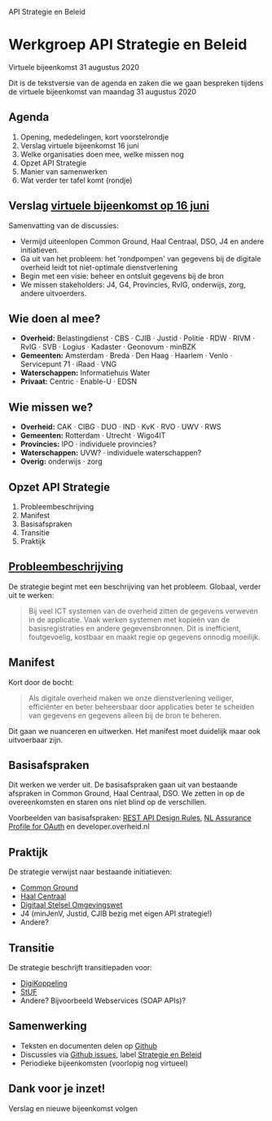 API Strategie en Beleid

# Werkgroep API Strategie en Beleid

Virtuele bijeenkomst 31 augustus 2020

Dit is de tekstversie van de agenda en zaken die we gaan bespreken tijdens de virtuele bijeenkomst van maandag 31 augustus 2020

## Agenda

1.  Opening, mededelingen, kort voorstelrondje
2.  Verslag virtuele bijeenkomst 16 juni
3.  Welke organisaties doen mee, welke missen nog
5.  Opzet API Strategie
4.  Manier van samenwerken
6.  Wat verder ter tafel komt (rondje)

## Verslag [virtuele bijeenkomst op 16 juni](https://github.com/Geonovum/KP-APIs/blob/master/Werkgroep%20Strategie%20en%20Beleid/Verslagen/Verslag%2020200616%20WG%20Strategie%20en%20Beleid.md)

Samenvatting van de discussies:
-   Vermijd uiteenlopen Common Ground, Haal Centraal, DSO, J4 en andere initiatieven.
-   Ga uit van het probleem: het 'rondpompen' van gegevens bij de digitale overheid leidt tot niet-optimale dienstverlening
-   Begin met een visie: beheer en ontsluit gegevens bij de bron
-   We missen stakeholders: J4, G4, Provincies, RvIG, onderwijs, zorg, andere uitvoerders.

## Wie doen al mee?

-   **Overheid:** Belastingdienst · CBS · CJIB · Justid · Politie · RDW · RIVM · RvIG · SVB · Logius · Kadaster · Geonovum · minBZK
-   **Gemeenten:** Amsterdam · Breda · Den Haag · Haarlem · Venlo · Servicepunt 71 · iRaad · VNG
-   **Waterschappen:** Informatiehuis Water
-   **Privaat:** Centric · Enable-U · EDSN

## Wie missen we?

-   **Overheid:** CAK · CIBG · DUO · IND · KvK · RVO · UWV · RWS
-   **Gemeenten:** Rotterdam · Utrecht · Wigo4IT
-   **Provincies:** IPO · individuele provincies?
-   **Waterschappen:** UVW? · individuele waterschappen?
-   **Overig:** onderwijs · zorg

## Opzet API Strategie

1.  Probleembeschrijving
2.  Manifest
3.  Basisafspraken
4.  Transitie
5.  Praktijk

## [Probleembeschrijving](https://docs.geostandaarden.nl/api/API-Strategie/#de-digitale-overheid-heeft-een-probleem)

De strategie begint met een beschrijving van het probleem. Globaal, verder uit te werken:

> Bij veel ICT systemen van de overheid zitten de gegevens verweven in de applicatie. Vaak werken systemen met kopieën van de basisregistraties en andere gegevensbronnen.
> Dit is inefficient, foutgevoelig, kostbaar en maakt regie op gegevens onnodig moeilijk.

## Manifest

Kort door de bocht:

> Als digitale overheid maken we onze dienstverlening veiliger, efficiënter en beter beheersbaar door applicaties beter te scheiden van gegevens en gegevens alleen bij de bron te beheren.

Dit gaan we nuanceren en uitwerken. Het manifest moet duidelijk maar ook uitvoerbaar zijn.

## Basisafspraken

Dit werken we verder uit. De basisafspraken gaan uit van bestaande afspraken in Common Ground, Haal Centraal, DSO. We zetten in op de overeenkomsten en staren ons niet blind op de verschillen.

Voorbeelden van basisafspraken: [REST API Design Rules](https://geonovum.github.io/API-Designrules/), [NL Assurance Profile for OAuth](https://docs.geostandaarden.nl/api/oauth/) en developer.overheid.nl

## Praktijk

De strategie verwijst naar bestaande initiatieven:

-   [Common Ground](https://commonground.nl)
-   [Haal Centraal](https://www.vngrealisatie.nl/producten/haal-centraal)
-   [Digitaal Stelsel Omgevingswet](https://www.omgevingswetportaal.nl/wet-en-regelgeving/dso)
-   J4 (minJenV, Justid, CJIB bezig met eigen API strategie!)
-   Andere?

## Transitie

De strategie beschrijft transitiepaden voor:

-   [DigiKoppeling](https://www.logius.nl/diensten/digikoppeling)
-   [StUF](https://www.gemmaonline.nl/index.php/StUF_Berichtenstandaard)
-   Andere? Bijvoorbeeld Webservices (SOAP APIs)?

## Samenwerking

- Teksten en documenten delen op [Github](https://github.com/Geonovum/KP-APIs/tree/master/Werkgroep%20Strategie%20en%20Beleid)
- Discussies via [Github issues](https://github.com/Geonovum/KP-APIs/issues), label [Strategie en Beleid](https://github.com/Geonovum/KP-APIs/labels)
- Periodieke bijeenkomsten (voorlopig nog virtueel)

## Dank voor je inzet!

Verslag en nieuwe bijeenkomst volgen
